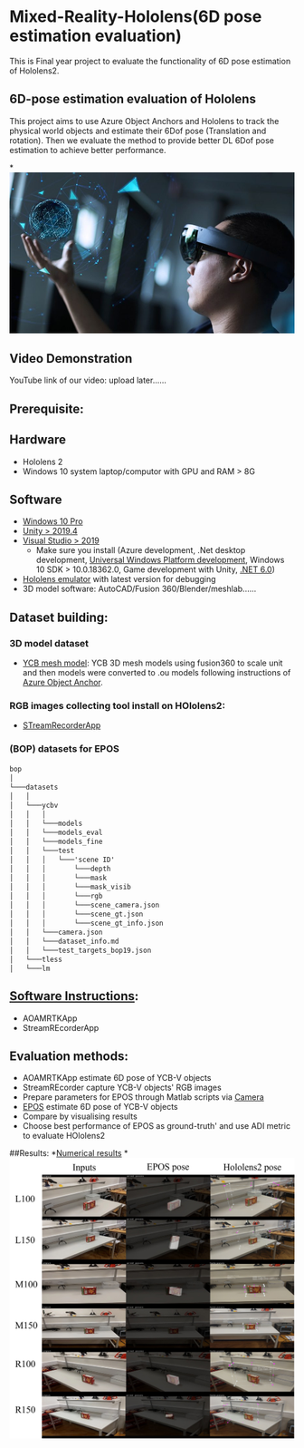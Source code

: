 # Mixed-Reality-Hololens(6D pose estimation evaluation)
 This is Final year project to evaluate the functionality of 6D pose estimation of Hololens2. 

## 6D-pose estimation evaluation of Hololens

This project aims to use Azure Object Anchors and Hololens to track the physical world objects and estimate their 6Dof pose (Translation and rotation).
Then we evaluate the method to provide better DL 6Dof pose estimation to achieve better performance.

*![](https://github.com/Anthony-EEE/Mixed-Reality-Hololens-6D-pose-estimation/blob/main/Images/msft-hololens-2.jpeg)
## Video Demonstration
YouTube link of our video: upload later......

## Prerequisite:
  ## Hardware

  * Hololens 2
  * Windows 10 system laptop/computor with GPU and RAM > 8G

  ## Software
  * [Windows 10 Pro](https://www.microsoft.com/en-gb/d/windows-10-pro/df77x4d43rkt?activetab=pivot:overviewtab)
  * [Unity > 2019.4](https://unity3d.com/get-unity/download/archive) 
  * [Visual Studio > 2019](https://docs.microsoft.com/en-gb/visualstudio/releases/2019/release-notes)
    * Make sure you install (Azure development, .Net desktop development, [Universal Windows Platform development](https://visualstudio.microsoft.com/en-gb/vs/features/universal-windows-platform/), Windows 10 SDK > 10.0.18362.0, Game development with Unity, [.NET 6.0](https://dotnet.microsoft.com/en-us/download/dotnet/6.0))
  * [Hololens emulator](https://docs.microsoft.com/en-us/windows/mixed-reality/develop/advanced-concepts/hololens-emulator-archive) with latest version for debugging
  * 3D model software: AutoCAD/Fusion 360/Blender/meshlab......

## Dataset building:
### 3D model dataset
* [YCB mesh model](https://www.ycbbenchmarks.com/): YCB 3D mesh models using fusion360 to scale unit and then models were converted to .ou models following instructions of [Azure Object Anchor](https://docs.microsoft.com/en-us/azure/object-anchors/quickstarts/get-started-model-conversion).
### RGB images collecting tool install on HOlolens2:
* [STreamRecorderApp](https://github.com/microsoft/HoloLens2ForCV)
### (BOP) datasets for EPOS
  ```
  bop
  │ 
  └───datasets 
  │   │
  │   └───ycbv
  │   │   │
  │   │   └───models 
  │   │   └───models_eval
  │   │   └───models_fine
  │   │   └───test
  │   │   │   └───'scene ID'
  │   │   │       └───depth
  │   │   │       └───mask
  │   │   │       └───mask_visib
  │   │   │       └───rgb
  │   │   │       └───scene_camera.json
  │   │   │       └───scene_gt.json
  │   │   │       └───scene_gt_info.json
  │   │   └───camera.json
  │   │   └───dataset_info.md
  │   │   └───test_targets_bop19.json
  │   └───tless
  │   └───lm
  ```
## [Software Instructions](https://github.com/Anthony-EEE/Mixed-Reality-Hololens-6D-pose-estimation/blob/main/INstructions.pdf):
* AOAMRTKApp
* StreamREcorderApp

## Evaluation methods:
* AOAMRTKApp estimate 6D pose of YCB-V objects
* StreamREcorder capture YCB-V objects' RGB images
* Prepare parameters for EPOS through Matlab scripts via [Camera](https://github.com/Anthony-EEE/Mixed-Reality-Hololens-6D-pose-estimation/tree/main/Camera)
* [EPOS](https://github.com/thodan/epos) estimate 6D pose of YCB-V objects
* Compare by visualising results
* Choose best performance of EPOS as ground-truth' and use ADI metric to evaluate HOlolens2

##Results:
*[Numerical results](https://github.com/Anthony-EEE/Mixed-Reality-Hololens-6D-pose-estimation/blob/main/concat_result.csv)
*![Visualised reults example](https://github.com/Anthony-EEE/Mixed-Reality-Hololens-6D-pose-estimation/blob/main/Images/crackerbox.jpg)
